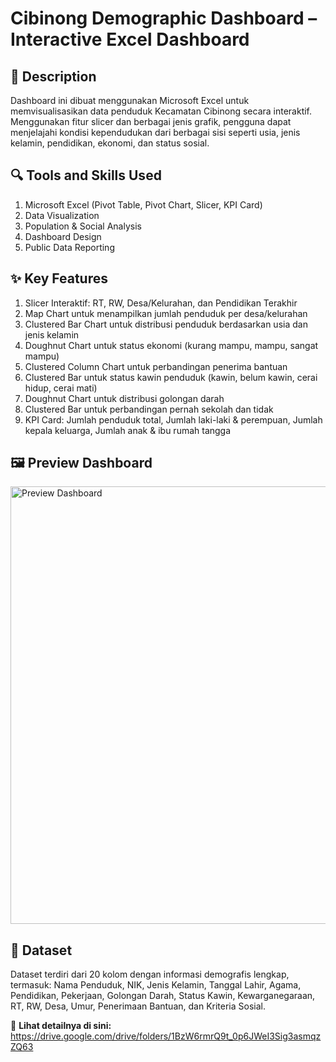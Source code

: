 # **Cibinong Demographic Dashboard – Interactive Excel Dashboard**

## 🎯 **Description**
Dashboard ini dibuat menggunakan Microsoft Excel untuk memvisualisasikan data penduduk Kecamatan Cibinong secara interaktif. Menggunakan fitur slicer dan berbagai jenis grafik, pengguna dapat menjelajahi kondisi kependudukan dari berbagai sisi seperti usia, jenis kelamin, pendidikan, ekonomi, dan status sosial.
## 🔍 **Tools and Skills Used**
1. Microsoft Excel (Pivot Table, Pivot Chart, Slicer, KPI Card)
2. Data Visualization
3. Population & Social Analysis
4. Dashboard Design
5. Public Data Reporting
## ✨ **Key Features**
1. Slicer Interaktif: RT, RW, Desa/Kelurahan, dan Pendidikan Terakhir
2. Map Chart untuk menampilkan jumlah penduduk per desa/kelurahan
3. Clustered Bar Chart untuk distribusi penduduk berdasarkan usia dan jenis kelamin
4. Doughnut Chart untuk status ekonomi (kurang mampu, mampu, sangat mampu)
5. Clustered Column Chart untuk perbandingan penerima bantuan
6. Clustered Bar untuk status kawin penduduk (kawin, belum kawin, cerai hidup, cerai mati)
7. Doughnut Chart untuk distribusi golongan darah
8. Clustered Bar untuk perbandingan pernah sekolah dan tidak
9. KPI Card: Jumlah penduduk total, Jumlah laki-laki & perempuan, Jumlah kepala keluarga, Jumlah anak & ibu rumah tangga

## 🖼️ **Preview Dashboard**
<img src="https://drive.google.com/uc?export=view&id=1eaD5J8wxVzOy1TuFAm9OmV_Zitj62lB9" alt="Preview Dashboard" width="700"/>

## 📁 **Dataset**
Dataset terdiri dari 20 kolom dengan informasi demografis lengkap, termasuk: Nama Penduduk, NIK, Jenis Kelamin, Tanggal Lahir, Agama, Pendidikan, Pekerjaan, Golongan Darah, Status Kawin, Kewarganegaraan, RT, RW, Desa, Umur, Penerimaan Bantuan, dan Kriteria Sosial.

🔗 **Lihat detailnya di sini:** 
https://drive.google.com/drive/folders/1BzW6rmrQ9t_0p6JWeI3Sig3asmqzZQ63
